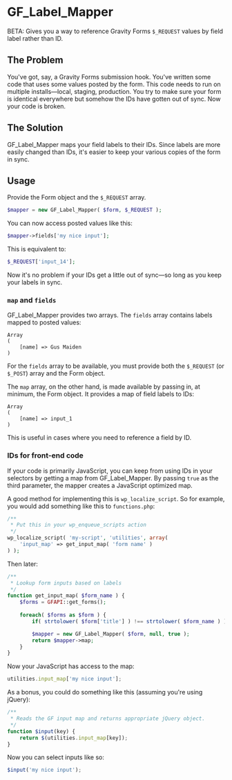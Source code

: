 # GF_Label_Mapper

BETA: Gives you a way to reference Gravity Forms `$_REQUEST` values by field label rather than ID.

## The Problem

You've got, say, a Gravity Forms submission hook. You've written some code that uses some values posted by the form. This code needs to run on multiple installs—local, staging, production. You try to make sure your form is identical everywhere but somehow the IDs have gotten out of sync. Now your code is broken.

## The Solution

GF_Label_Mapper maps your field labels to their IDs. Since labels are more easily changed than IDs, it's easier to keep your various copies of the form in sync.

## Usage

Provide the Form object and the `$_REQUEST` array.

```php
$mapper = new GF_Label_Mapper( $form, $_REQUEST );
```

You can now access posted values like this:

```php
$mapper->fields['my nice input'];
```

This is equivalent to:

```php
$_REQUEST['input_14'];
```

Now it's no problem if your IDs get a little out of sync—so long as you keep your labels in sync.

### `map` and `fields`

GF_Label_Mapper provides two arrays. The `fields` array contains labels mapped to posted values:

```
Array
(
    [name] => Gus Maiden
)
```

For the `fields` array to be available, you must provide both the `$_REQUEST` (or `$_POST`) array and the Form object.

The `map` array, on the other hand, is made available by passing in, at minimum, the Form object. It provides a map of field labels to IDs:

```
Array
(
    [name] => input_1
)
```

This is useful in cases where you need to reference a field by ID.

### IDs for front-end code

If your code is primarily JavaScript, you can keep from using IDs in your selectors by getting a map from GF_Label_Mapper. By passing `true` as the third parameter, the mapper creates a JavaScript optimized map.

A good method for implementing this is `wp_localize_script`. So for example, you would add something like this to `functions.php`:

```php
/**
 * Put this in your wp_enqueue_scripts action
 */
wp_localize_script( 'my-script', 'utilities', array(
    'input_map' => get_input_map( 'form name' )
) );
```

Then later:

```php
/**
 * Lookup form inputs based on labels
 */
function get_input_map( $form_name ) {
	$forms = GFAPI::get_forms();
	
	foreach( $forms as $form ) {
		if( strtolower( $form['title'] ) !== strtolower( $form_name ) ) continue;

		$mapper = new GF_Label_Mapper( $form, null, true );
		return $mapper->map;
	}
}
```

Now your JavaScript has access to the map:

```js
utilities.input_map['my nice input'];
```

As a bonus, you could do something like this (assuming you're using jQuery):

```js
/**
 * Reads the GF input map and returns appropriate jQuery object.
 */
function $input(key) {
    return $(utilities.input_map[key]);
}
```

Now you can select inputs like so:

```js
$input('my nice input');
```
